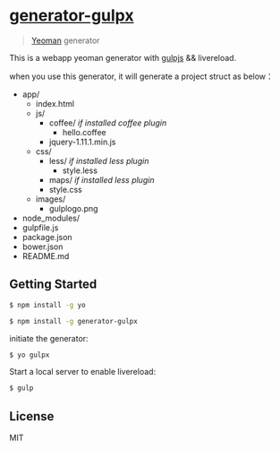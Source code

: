 # [generator-gulpx ](https://github.com/keith3/generator-gulpx)

> [Yeoman](http://yeoman.io) generator

This is a webapp yeoman generator with [gulpjs](http://gulpjs.com) && livereload.

when you use this generator, it will generate a project struct as below：
- app/
	- index.html
	- js/
    	- coffee/ *if installed coffee plugin*
    		- hello.coffee
		- jquery-1.11.1.min.js
	- css/
    	- less/ *if installed less plugin*
    		- style.less
        - maps/ *if installed less plugin*
    	- style.css
	- images/
    	- gulplogo.png
- node_modules/
- gulpfile.js
- package.json
- bower.json
- README.md

## Getting Started

```bash
$ npm install -g yo

$ npm install -g generator-gulpx
```
initiate the generator:

```bash
$ yo gulpx
```

Start a local server to enable livereload:

```bash
$ gulp
```

## License

MIT
